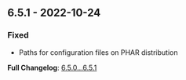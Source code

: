 
## 6.5.1 - 2022-10-24

### Fixed

- Paths for configuration files on PHAR distribution

**Full Changelog**: [6.5.0...6.5.1](https://github.com/llaville/php-compatinfo/compare/6.5.0...6.5.1)

